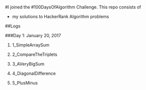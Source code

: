 #I joined the #100DaysOfAlgorithm Challenge.
This repo consists of
* my solutions to HackerRank Algorithm problems

##Logs

###Day 1: January 20, 2017

1) 1_SimpleArraySum

2) 2_CompareTheTriplets

3) 3_AVeryBigSum

4) 4_DiagonalDifference

5) 5_PlusMinus
